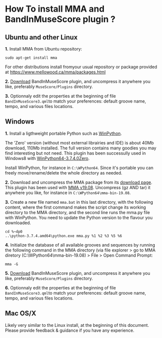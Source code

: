 # How To install MMA and BandInMuseScore plugin ?

## Ubuntu and other Linux
__1.__ Install MMA from Ubuntu repository:

    sudo apt-get install mma
	
For other distributions install fromyour usual repository or package provided at https://www.mellowood.ca/mma/packages.html

__2.__ [Download](https://github.com/berteh/BandInMuseScore/archive/master.zip) BandInMuseScore plugin, and uncompress it anywhere you like, preferably ``MuseScore/Plugins`` directory.

__3.__ Optionnaly edit the properties at the beginning of file ``BandInMuseScore3.qml``to match your preferences: default groove name, tempo, and various files locations.


## Windows
__1.__ Install a ligthweight portable Python such as [WinPython](https://winpython.github.io/).

The 'Zero' version (without most external librairies and IDE) is about 40Mb download, 110Mb installed. The full version contains many goodies you may find interesting but not need. This plugin has been successully used in Windows8 with [WinPython64-3.7.4.0Zero](https://sourceforge.net/projects/winpython/files/WinPython_3.7/3.7.4.0/WinPython64-3.7.4.0Zero.exe/download).

Install WinPython, for instance in ``C:\WPython64``. Since it's portable you can freely move/rename/delete the whole directory as needed.

__2.__ Download and uncompress the MMA package from its [download page](https://www.mellowood.ca/mma/downloads.html). This plugin has been used with [MMA v19.08](https://www.mellowood.ca/mma/mma-bin-19.08.tar.gz). Uncompress (gz AND tar) it anywhere you like, for instance in ``C:\WPython64\mma-bin-19.08``.

__3.__ Create a new file named ``mma.bat`` in this last directory, with the following content, where the first command makes the script change its working directory to the MMA directory, and the second line runs the mma.py file with WinPython. You need to update the Python version to the flavour you downloaded.

    cd %~dp0
    ..\python-3.7.4.amd64\python.exe mma.py %1 %2 %3 %5 %6

__4.__ Initialize the database of all available grooves and sequences by running the following command in the MMA directory (via file explorer > go to MMA diretory (C:\WPython64\mma-bin-19.08) > File > Open Command Prompt:

    mma -G

__5.__ [Download](https://github.com/berteh/BandInMuseScore/archive/master.zip) BandInMuseScore plugin, and uncompress it anywhere you like, preferably ``MuseScore/Plugins`` directory.

__6.__ Optionnaly edit the properties at the beginning of file ``BandInMuseScore3.qml``to match your preferences: default groove name, tempo, and various files locations.

## Mac OS/X
Likely very similar to the Linux install, at the beginning of this document. Please provide feedback & guidance if you have any experience.
